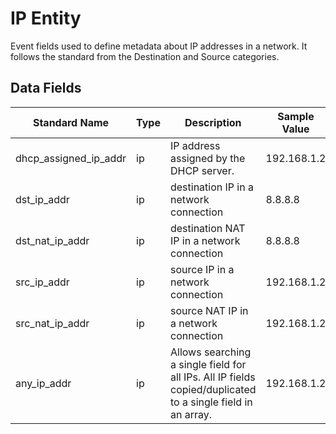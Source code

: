 # IP Entity
Event fields used to define metadata about IP addresses in a network. It follows the standard from the Destination and Source categories.

## Data Fields
|Standard Name|Type|Description|Sample Value|
|---|---|---|---|
|dhcp_assigned_ip_addr|ip|IP address assigned by the DHCP server.|192.168.1.2|
|dst_ip_addr|ip|destination IP in a network connection|8.8.8.8|
|dst_nat_ip_addr|ip|destination NAT IP in a network connection|8.8.8.8|
|src_ip_addr|ip|source IP in a network connection|192.168.1.2|
|src_nat_ip_addr|ip|source NAT IP in a network connection|192.168.1.2|
|any_ip_addr|ip|Allows searching a single field for all IPs. All IP fields copied/duplicated to a single field in an array.|192.168.1.2|